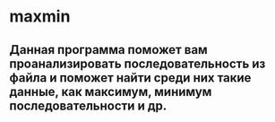 # maxmin
## Данная программа поможет вам проанализировать последовательность из файла и поможет найти среди них такие данные, как **максимум**, **минимум** последовательности и др.